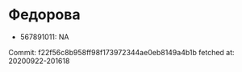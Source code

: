 # Федорова
- 567891011: NA

Commit: f22f56c8b958ff98f173972344ae0eb8149a4b1b
 fetched at: 20200922-201618
